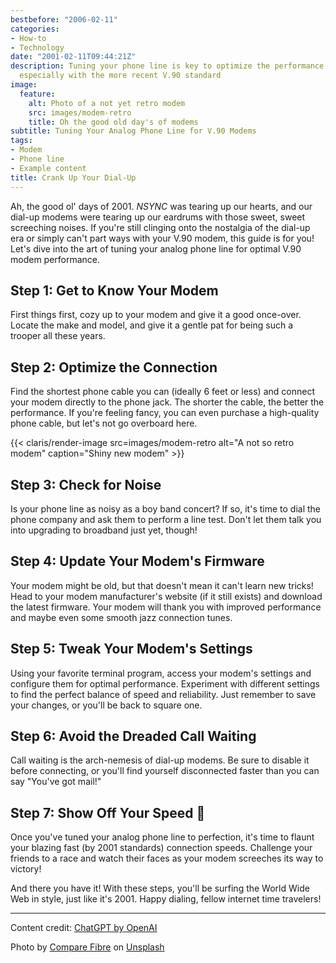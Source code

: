 ```yaml
---
bestbefore: "2006-02-11"
categories:
- How-to
- Technology
date: "2001-02-11T09:44:21Z"
description: Tuning your phone line is key to optimize the performance of your modem,
  especially with the more recent V.90 standard
image:
  feature:
    alt: Photo of a not yet retro modem
    src: images/modem-retro
    title: Oh the good old day's of modems
subtitle: Tuning Your Analog Phone Line for V.90 Modems
tags:
- Modem
- Phone line
- Example content
title: Crank Up Your Dial-Up
---
```


Ah, the good ol' days of 2001. *NSYNC* was tearing up our hearts, and our dial-up modems were tearing up our eardrums with those sweet, sweet screeching noises. If you're still clinging onto the nostalgia of the dial-up era or simply can't part ways with your V.90 modem, this guide is for you! Let's dive into the art of tuning your analog phone line for optimal V.90 modem performance.

## **Step 1:** Get to Know Your Modem

First things first, cozy up to your modem and give it a good once-over. Locate the make and model, and give it a gentle pat for being such a trooper all these years.

## **Step 2:** Optimize the Connection

Find the shortest phone cable you can (ideally 6 feet or less) and connect your modem directly to the phone jack. The shorter the cable, the better the performance. If you're feeling fancy, you can even purchase a high-quality phone cable, but let's not go overboard here.

{{< claris/render-image src=images/modem-retro alt="A not so retro modem" caption="Shiny new modem" >}}

## **Step 3:** Check for Noise

Is your phone line as noisy as a boy band concert? If so, it's time to dial the phone company and ask them to perform a line test. Don't let them talk you into upgrading to broadband just yet, though!

## **Step 4:** Update Your Modem's Firmware

Your modem might be old, but that doesn't mean it can't learn new tricks! Head to your modem manufacturer's website (if it still exists) and download the latest firmware. Your modem will thank you with improved performance and maybe even some smooth jazz connection tunes.

## **Step 5:** Tweak Your Modem's Settings

Using your favorite terminal program, access your modem's settings and configure them for optimal performance. Experiment with different settings to find the perfect balance of speed and reliability. Just remember to save your changes, or you'll be back to square one.

## **Step 6:** Avoid the Dreaded Call Waiting

Call waiting is the arch-nemesis of dial-up modems. Be sure to disable it before connecting, or you'll find yourself disconnected faster than you can say "You've got mail!"

## **Step 7:** Show Off Your Speed 🚀

Once you've tuned your analog phone line to perfection, it's time to flaunt your blazing fast (by 2001 standards) connection speeds. Challenge your friends to a race and watch their faces as your modem screeches its way to victory!

And there you have it! With these steps, you'll be surfing the World Wide Web in style, just like it's 2001. Happy dialing, fellow internet time travelers!

----

Content credit: [ChatGPT by OpenAI](https://chat.openai.com/?model=gpt-4)

Photo by <a href="https://unsplash.com/@comparefibre?utm_source=unsplash&utm_medium=referral&utm_content=creditCopyText">Compare Fibre</a> on <a href="https://unsplash.com/photos/2H06IWVVpiQ?utm_source=unsplash&utm_medium=referral&utm_content=creditCopyText">Unsplash</a>

